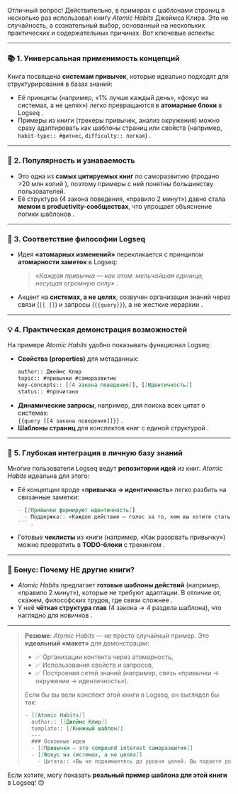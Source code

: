 Отличный вопрос! Действительно, в примерах с шаблонами страниц я несколько раз использовал книгу *Atomic Habits* Джеймса Клира. Это не случайность, а сознательный выбор, основанный на нескольких практических и содержательных причинах. Вот ключевые аспекты:

---

### 📚 **1. Универсальная применимость концепций**  
Книга посвящена **системам привычек**, которые идеально подходят для структурирования в базах знаний:
- Её принципы (например, «1% лучше каждый день», «фокус на системах, а не целях») легко превращаются в **атомарные блоки** в Logseq .  
- Примеры из книги (трекеры привычек, анализ окружения) можно сразу адаптировать как шаблоны страниц или свойств (например, `habit-type:: #фитнес`, `difficulty:: легкая`) .

---

### 🧠 **2. Популярность и узнаваемость**  
- Это одна из **самых цитируемых книг** по саморазвитию (продано >20 млн копий ), поэтому примеры с ней понятны большинству пользователей.  
- Её структура (4 закона поведения, «правило 2 минут») давно стала **мемом в productivity-сообществах**, что упрощает объяснение логики шаблонов .

---

### 🔁 **3. Соответствие философии Logseq**  
- Идея **«атомарных изменений»** перекликается с принципом **атомарности заметок** в Logseq:  
  > *«Каждая привычка — как атом: мельчайшая единица, несущая огромную силу»* .  
- Акцент на **системах, а не целях**, созвучен организации знаний через связи (`[[ ]]`) и запросы (`{{query}}`), а не жесткие иерархии .

---

### 💡 **4. Практическая демонстрация возможностей**  
На примере *Atomic Habits* удобно показывать функционал Logseq:
- **Свойства (properties)** для метаданных:  
  ```markdown
  author:: Джеймс Клир  
  topic:: #привычки #саморазвитие  
  key-concepts:: [[4 закона поведения]], [[Идентичность]]  
  status:: #прочитано  
  ```   
- **Динамические запросы**, например, для поиска всех цитат о системах:  
  `{{query [[4 закона поведения]]}}` .  
- **Шаблоны страниц** для конспектов книг с единой структурой .

---

### 🌱 **5. Глубокая интеграция в личную базу знаний**  
Многие пользователи Logseq ведут **репозитории идей** из книг. *Atomic Habits* идеальна для этого:
- Её концепции вроде «**привычка → идентичность**» легко разбить на связанные заметки:  
  ```markdown
  - [[Привычки формируют идентичность]]  
    - Поддержка:: «Каждое действие — голос за то, кем вы хотите стать» .  
  ``` .  
- Готовые **чеклисты** из книги (например, «Как разорвать привычку») можно превратить в **TODO-блоки** с трекингом .

---

### 💎 **Бонус: Почему НЕ другие книги?**  
- *Atomic Habits* предлагает **готовые шаблоны действий** (например, «правило 2 минут»), которые не требуют адаптации. В отличие от, скажем, философских трудов, где связи сложнее .  
- У неё **чёткая структура глав** (4 закона → 4 раздела шаблона), что наглядно для новичков .

---

> **Резюме**: *Atomic Habits* — не просто случайный пример. Это **идеальный «макет»** для демонстрации:
> - ✅ Организации контента через атомарность,  
> - ✅ Использования свойств и запросов,  
> - ✅ Построения сетей знаний (например, связь «привычки → окружение → идентичность»).  
>  
> Если бы вы вели конспект этой книги в Logseq, он выглядел бы так:  
> ```markdown
> - [[Atomic Habits]]  
>   author:: [[Джеймс Клир]]  
>   template:: [[Книжный шаблон]]  
>   ---  
>   ### Основные идеи  
>   - [[Привычки — это compound interest саморазвития]]   
>   - [[Фокус на системах, а не целях]]  
>     - Цитата:: «Вы не поднимаетесь до уровня целей. Вы падаете до уровня систем» .  
> ```  

Если хотите, могу показать **реальный пример шаблона для этой книги** в Logseq! 😊